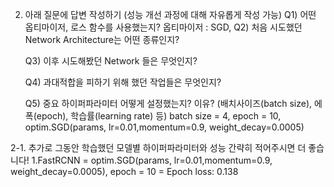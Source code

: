 2. 아래 질문에 답변 작성하기 (성능 개선 과정에 대해 자유롭게 작성 가능)
      Q1) 어떤 옵티마이저, 로스 함수를 사용했는지?
       옵티마이저 : SGD, 
      Q2) 처음 시도했던 Network Architecture는 어떤 종류인지?
      
      Q3) 이후 시도해봤던 Network 들은 무엇인지?
      
      Q4) 과대적합을 피하기 위해 했던 작업들은 무엇인지?
      
      Q5) 중요 하이퍼파라미터 어떻게 설정했는지? 이유?
           (배치사이즈(batch size), 에폭(epoch), 학습률(learning rate) 등)
      batch size = 4, epoch = 10,
      optim.SGD(params, lr=0.01,momentum=0.9, weight_decay=0.0005)
           
2-1. 추가로 그동안 학습했던 모델별 하이퍼파라미터와 성능 간략히 적어주시면 더 좋습니다!
 1.FastRCNN = optim.SGD(params, lr=0.01,momentum=0.9, weight_decay=0.0005),
                                                epoch = 10 = Epoch loss: 0.138

